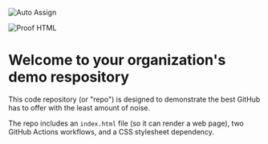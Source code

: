 ![Auto Assign](https://github.com/Software-Engineering-Project-Team-Bob/demo-repository/actions/workflows/auto-assign.yml/badge.svg)

![Proof HTML](https://github.com/Software-Engineering-Project-Team-Bob/demo-repository/actions/workflows/proof-html.yml/badge.svg)

# Welcome to your organization's demo respository
This code repository (or "repo") is designed to demonstrate the best GitHub has to offer with the least amount of noise.

The repo includes an `index.html` file (so it can render a web page), two GitHub Actions workflows, and a CSS stylesheet dependency.
